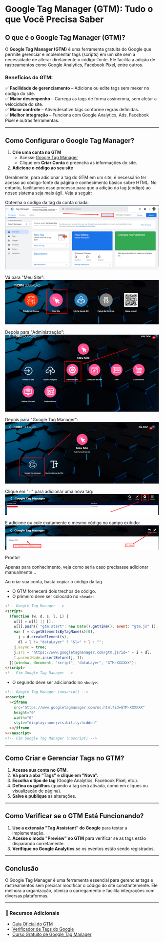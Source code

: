 # Google Tag Manager (GTM): Tudo o que Você Precisa Saber

## O que é o Google Tag Manager (GTM)?

O **Google Tag Manager (GTM)** é uma ferramenta gratuita do Google que permite gerenciar e implementar tags (scripts) em um site sem a necessidade de alterar diretamente o código-fonte. Ele facilita a adição de rastreamentos como Google Analytics, Facebook Pixel, entre outros.

### Benefícios do GTM:

✅ **Facilidade de gerenciamento** – Adicione ou edite tags sem mexer no código do site.  
✅ **Maior desempenho** – Carrega as tags de forma assíncrona, sem afetar a velocidade do site.  
✅ **Maior controle** – Ative/desative tags conforme regras definidas.  
✅ **Melhor integração** – Funciona com Google Analytics, Ads, Facebook Pixel e outras ferramentas.

---

## Como Configurar o Google Tag Manager?

1. **Crie uma conta no GTM**
   - Acesse [Google Tag Manager](https://tagmanager.google.com/)
   - Clique em **Criar Conta** e preencha as informações do site.
2. **Adicione o código ao seu site**

Geralmente, para adicionar a tag do GTM em um site, é necessário ter acesso ao código-fonte da página e conhecimento básico sobre HTML. No entanto, facilitamos esse processo para que a adição da tag (código) ao nosso sistema seja mais ágil. Veja a seguir:

Obtenha o código da tag da conta criada:
![GTM Code](https://github.com/IsaiasSantanaDosSantos/O-QUE-E-FAVICON/blob/main/gtm/image/gtmCode.png)

Vá para "Meu Site":
![Meu Site](https://github.com/IsaiasSantanaDosSantos/O-QUE-E-FAVICON/blob/main/page-favicon/image/meuSite.png)

Depois para "Administração":
![Administração](https://github.com/IsaiasSantanaDosSantos/O-QUE-E-FAVICON/blob/main/title-page/image/admin.png)

Depois para "Google Tag Manager":
![Google Tag Manager](https://github.com/IsaiasSantanaDosSantos/O-QUE-E-FAVICON/blob/main/gtm/image/gtm.png)

Clique em "+" para adicionar uma nova tag:
![Adicionar nova](https://github.com/IsaiasSantanaDosSantos/O-QUE-E-FAVICON/blob/main/gtm/image/addNew.png)

E adicione ou cole exatamente o mesmo código no campo exibido:
![Colar código GTM](https://github.com/IsaiasSantanaDosSantos/O-QUE-E-FAVICON/blob/main/gtm/image/salve.png)

Pronto!

Apenas para conhecimento, veja como seria caso precisasse adicionar manualmente...

Ao criar sua conta, basta copiar o código da tag

- O GTM fornecerá dois trechos de código.
- O primeiro deve ser colocado no `<head>`:

```html
<!-- Google Tag Manager -->
<script>
  (function (w, d, s, l, i) {
    w[l] = w[l] || [];
    w[l].push({ "gtm.start": new Date().getTime(), event: "gtm.js" });
    var f = d.getElementsByTagName(s)[0],
      j = d.createElement(s),
      dl = l != "dataLayer" ? "&l=" + l : "";
    j.async = true;
    j.src = "https://www.googletagmanager.com/gtm.js?id=" + i + dl;
    f.parentNode.insertBefore(j, f);
  })(window, document, "script", "dataLayer", "GTM-XXXXXX");
</script>
<!-- Fim Google Tag Manager -->
```

- O segundo deve ser adicionado no `<body>`:

```html
<!-- Google Tag Manager (noscript) -->
<noscript
  ><iframe
    src="https://www.googletagmanager.com/ns.html?id=GTM-XXXXXX"
    height="0"
    width="0"
    style="display:none;visibility:hidden"
  ></iframe
></noscript>
<!-- Fim Google Tag Manager (noscript) -->
```

---

## Como Criar e Gerenciar Tags no GTM?

1. **Acesse sua conta no GTM.**
2. **Vá para a aba "Tags" e clique em "Nova".**
3. **Escolha o tipo de tag** (Google Analytics, Facebook Pixel, etc.).
4. **Defina os gatilhos** (quando a tag será ativada, como em cliques ou visualização de página).
5. **Salve e publique** as alterações.

---

## Como Verificar se o GTM Está Funcionando?

1. **Use a extensão "Tag Assistant" do Google** para testar a implementação.
2. **Acesse o modo "Preview" no GTM** para verificar se as tags estão disparando corretamente.
3. **Verifique no Google Analytics** se os eventos estão sendo registrados.

---

## Conclusão

O Google Tag Manager é uma ferramenta essencial para gerenciar tags e rastreamentos sem precisar modificar o código do site constantemente. Ele melhora a organização, otimiza o carregamento e facilita integrações com diversas plataformas.

---

### 📌 Recursos Adicionais

- [Guia Oficial do GTM](https://support.google.com/tagmanager/)
- [Verificador de Tags do Google](https://tagassistant.google.com/)
- [Curso Gratuito de Google Tag Manager](https://analytics.google.com/analytics/academy/)
